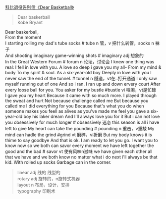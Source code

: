[科比退役告别信《Dear Basketball》](https://zhuanlan.zhihu.com/p/22502585)
>Dear baskerball  
Kobe Bryant  

Dear baskerball,  
From the moment  
I starting rolling my dad's tube socks  # tube n 管，v 把什么转管，socks n 袜子  
And shooting imaginary game-winning shots # imaginary adj 想象的  
In the Great Western Forum # forum n 论坛，讨论会
I knew one thing was real: I fell in love with you.
A love so deep i gave you my all-
From my mind & body
To my spirit & soul.
As a six-year-old boy
Deeply in love with you
I never saw the end of the tunnel. # tunnel n 隧道，vt在..打开通道
I only saw myself running out of one
And so i ran. I ran up and down ervery court
After every loose ball for you.
You asker for my bustle #bustle vi 喧闹，vt是忙碌  
I gave you my heart
Because it came with so much more.
I played through the sweat and hurt
Not because challenge called me
But because you called me
I did everything for you
Because that's what you do when someone makes you feell as alives as you've made me feel
you gave a six-year-old boy his laker dream
And I'll always love you for it
But i can not love you obsessively for much longer # obsessively 迷恋
this season is all i have left to give
My heart can take the pounding # pounding n 重击，v重敲 
My mind can hadle the grind #grind vt 磨碎，vi折磨
But my body knows it is thime to say goodbye
And that is ok. I am ready to let you go. I want you to know  now
so we both can savor every moment we have left together the good and the bad # savor vt 使有风味n滋味
we have given each other all that we have and we both know no matter what i do next
i'll always be that kid.
With rolled up socks Garbage can in the corner.




> linear adj 线的 线型的  
rotary adj 旋转的，n旋转式机器  
layout n 布局，设计，安排  
typography 印刷术 
